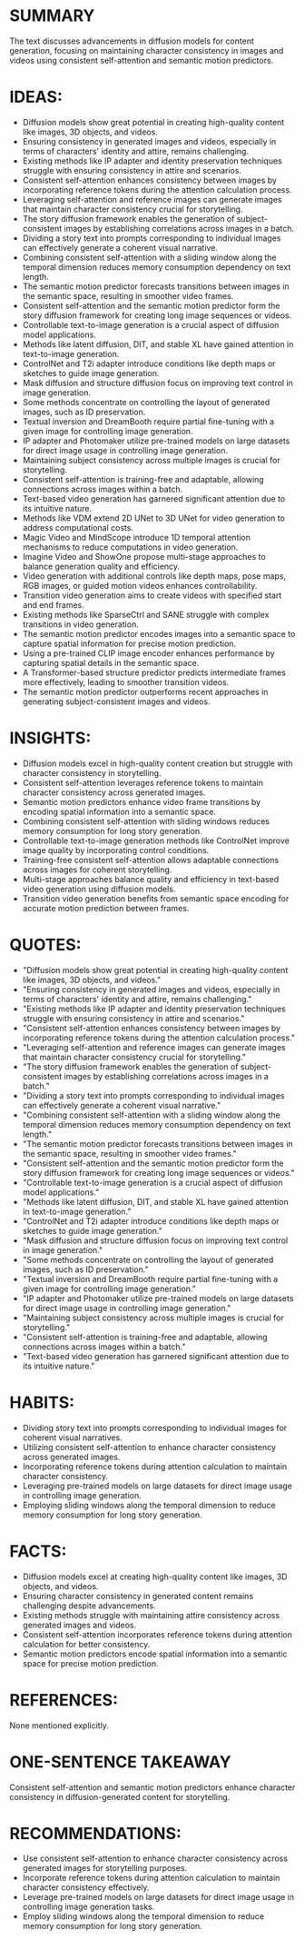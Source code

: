 # SUMMARY
The text discusses advancements in diffusion models for content generation, focusing on maintaining character consistency in images and videos using consistent self-attention and semantic motion predictors.

# IDEAS:
- Diffusion models show great potential in creating high-quality content like images, 3D objects, and videos.
- Ensuring consistency in generated images and videos, especially in terms of characters' identity and attire, remains challenging.
- Existing methods like IP adapter and identity preservation techniques struggle with ensuring consistency in attire and scenarios.
- Consistent self-attention enhances consistency between images by incorporating reference tokens during the attention calculation process.
- Leveraging self-attention and reference images can generate images that maintain character consistency crucial for storytelling.
- The story diffusion framework enables the generation of subject-consistent images by establishing correlations across images in a batch.
- Dividing a story text into prompts corresponding to individual images can effectively generate a coherent visual narrative.
- Combining consistent self-attention with a sliding window along the temporal dimension reduces memory consumption dependency on text length.
- The semantic motion predictor forecasts transitions between images in the semantic space, resulting in smoother video frames.
- Consistent self-attention and the semantic motion predictor form the story diffusion framework for creating long image sequences or videos.
- Controllable text-to-image generation is a crucial aspect of diffusion model applications.
- Methods like latent diffusion, DIT, and stable XL have gained attention in text-to-image generation.
- ControlNet and T2i adapter introduce conditions like depth maps or sketches to guide image generation.
- Mask diffusion and structure diffusion focus on improving text control in image generation.
- Some methods concentrate on controlling the layout of generated images, such as ID preservation.
- Textual inversion and DreamBooth require partial fine-tuning with a given image for controlling image generation.
- IP adapter and Photomaker utilize pre-trained models on large datasets for direct image usage in controlling image generation.
- Maintaining subject consistency across multiple images is crucial for storytelling.
- Consistent self-attention is training-free and adaptable, allowing connections across images within a batch.
- Text-based video generation has garnered significant attention due to its intuitive nature.
- Methods like VDM extend 2D UNet to 3D UNet for video generation to address computational costs.
- Magic Video and MindScope introduce 1D temporal attention mechanisms to reduce computations in video generation.
- Imagine Video and ShowOne propose multi-stage approaches to balance generation quality and efficiency.
- Video generation with additional controls like depth maps, pose maps, RGB images, or guided motion videos enhances controllability.
- Transition video generation aims to create videos with specified start and end frames.
- Existing methods like SparseCtrl and SANE struggle with complex transitions in video generation.
- The semantic motion predictor encodes images into a semantic space to capture spatial information for precise motion prediction.
- Using a pre-trained CLIP image encoder enhances performance by capturing spatial details in the semantic space.
- A Transformer-based structure predictor predicts intermediate frames more effectively, leading to smoother transition videos.
- The semantic motion predictor outperforms recent approaches in generating subject-consistent images and videos.

# INSIGHTS:
- Diffusion models excel in high-quality content creation but struggle with character consistency in storytelling.
- Consistent self-attention leverages reference tokens to maintain character consistency across generated images.
- Semantic motion predictors enhance video frame transitions by encoding spatial information into a semantic space.
- Combining consistent self-attention with sliding windows reduces memory consumption for long story generation.
- Controllable text-to-image generation methods like ControlNet improve image quality by incorporating control conditions.
- Training-free consistent self-attention allows adaptable connections across images for coherent storytelling.
- Multi-stage approaches balance quality and efficiency in text-based video generation using diffusion models.
- Transition video generation benefits from semantic space encoding for accurate motion prediction between frames.

# QUOTES:
- "Diffusion models show great potential in creating high-quality content like images, 3D objects, and videos."
- "Ensuring consistency in generated images and videos, especially in terms of characters' identity and attire, remains challenging."
- "Existing methods like IP adapter and identity preservation techniques struggle with ensuring consistency in attire and scenarios."
- "Consistent self-attention enhances consistency between images by incorporating reference tokens during the attention calculation process."
- "Leveraging self-attention and reference images can generate images that maintain character consistency crucial for storytelling."
- "The story diffusion framework enables the generation of subject-consistent images by establishing correlations across images in a batch."
- "Dividing a story text into prompts corresponding to individual images can effectively generate a coherent visual narrative."
- "Combining consistent self-attention with a sliding window along the temporal dimension reduces memory consumption dependency on text length."
- "The semantic motion predictor forecasts transitions between images in the semantic space, resulting in smoother video frames."
- "Consistent self-attention and the semantic motion predictor form the story diffusion framework for creating long image sequences or videos."
- "Controllable text-to-image generation is a crucial aspect of diffusion model applications."
- "Methods like latent diffusion, DIT, and stable XL have gained attention in text-to-image generation."
- "ControlNet and T2i adapter introduce conditions like depth maps or sketches to guide image generation."
- "Mask diffusion and structure diffusion focus on improving text control in image generation."
- "Some methods concentrate on controlling the layout of generated images, such as ID preservation."
- "Textual inversion and DreamBooth require partial fine-tuning with a given image for controlling image generation."
- "IP adapter and Photomaker utilize pre-trained models on large datasets for direct image usage in controlling image generation."
- "Maintaining subject consistency across multiple images is crucial for storytelling."
- "Consistent self-attention is training-free and adaptable, allowing connections across images within a batch."
- "Text-based video generation has garnered significant attention due to its intuitive nature."

# HABITS:
- Dividing story text into prompts corresponding to individual images for coherent visual narratives.
- Utilizing consistent self-attention to enhance character consistency across generated images.
- Incorporating reference tokens during attention calculation to maintain character consistency.
- Leveraging pre-trained models on large datasets for direct image usage in controlling image generation.
- Employing sliding windows along the temporal dimension to reduce memory consumption for long story generation.

# FACTS:
- Diffusion models excel at creating high-quality content like images, 3D objects, and videos.
- Ensuring character consistency in generated content remains challenging despite advancements.
- Existing methods struggle with maintaining attire consistency across generated images and videos.
- Consistent self-attention incorporates reference tokens during attention calculation for better consistency.
- Semantic motion predictors encode spatial information into a semantic space for precise motion prediction.

# REFERENCES:
None mentioned explicitly.

# ONE-SENTENCE TAKEAWAY
Consistent self-attention and semantic motion predictors enhance character consistency in diffusion-generated content for storytelling.

# RECOMMENDATIONS:
- Use consistent self-attention to enhance character consistency across generated images for storytelling purposes.
- Incorporate reference tokens during attention calculation to maintain character consistency effectively.
- Leverage pre-trained models on large datasets for direct image usage in controlling image generation tasks.
- Employ sliding windows along the temporal dimension to reduce memory consumption for long story generation.